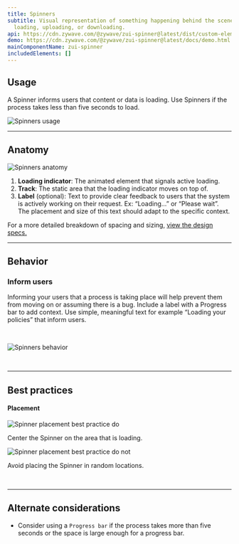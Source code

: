 ```yaml
---
title: Spinners
subtitle: Visual representation of something happening behind the scenes when
  loading, uploading, or downloading.
api: https://cdn.zywave.com/@zywave/zui-spinner@latest/dist/custom-elements.json
demo: https://cdn.zywave.com/@zywave/zui-spinner@latest/docs/demo.html
mainComponentName: zui-spinner
includedElements: []
---
```

## Usage

<!--StartFragment-->

A Spinner informs users that content or data is loading. Use Spinners if the process takes less than five seconds to load.

<!--EndFragment-->

![Spinners usage](/images/spinner_usage.svg)

- - -

## Anatomy

![Spinners anatomy](/images/spinners-anatomy.svg)

<!--StartFragment-->

1. **Loading indicator**: The animated element that signals active loading.
2. **Track**: The static area that the loading indicator moves on top of.
3. **Label** (optional): Text to provide clear feedback to users that the system is actively working on their request. Ex: “Loading...” or “Please wait”. The placement and size of this text should adapt to the specific context.

For a more detailed breakdown of spacing and sizing, [view the design specs.](https://xd.adobe.com/view/417dc130-5bd5-4b2f-a07d-b5266d1f1ad0-142e/grid/)

<!--EndFragment-->

- - -

## Behavior

<!--StartFragment-->

### Inform users

<!--StartFragment-->

Informing your users that a process is taking place will help prevent them from moving on or assuming there is a bug. Include a label with a Progress bar to add context. Use simple, meaningful text for example “Loading your policies” that inform users.

<!--EndFragment-->

<!--EndFragment-->

<!--StartFragment-->

<br>

![Spinners behavior](/images/spinner-behavior.svg)

<!--StartFragment-->

<br>

- - -

## Best practices

#### Placement

<docs-grid columns="2">

<div>

![Spinner placement best practice do](/images/spinner-placement-best-practice-do.svg)

<docs-do>

<!--StartFragment-->

Center the Spinner on the area that is loading.

<!--EndFragment-->

</docs-do>

</div>

<div>

![Spinner placement best practice do not](/images/spinner-placement-best-practice-do-not.svg)

<docs-do-not>

Avoid placing the Spinner in random locations.
</docs-do-not>

</div>

</docs-grid>

<br>

- - -

## Alternate considerations

<!--StartFragment-->

* Consider using a `Progress bar` if the process takes more than five seconds or the space is large enough for a progress bar.

<!--EndFragment-->